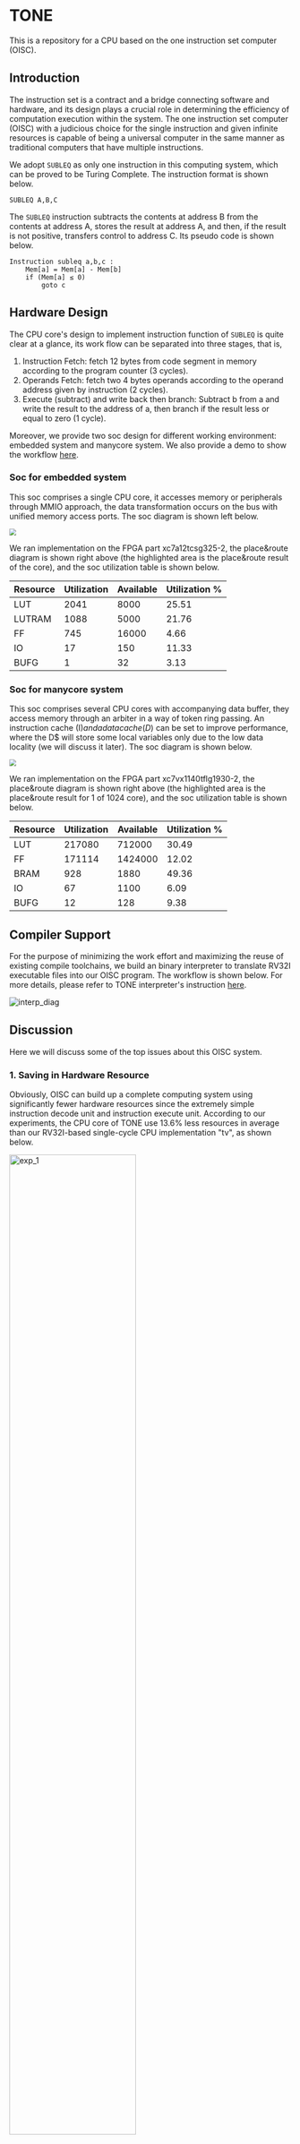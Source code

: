 # TONE

This is a repository for a CPU based on the one instruction set computer (OISC).

## Introduction

The instruction set is a contract and a bridge connecting software and hardware, and its design plays a crucial role in determining the efficiency of computation execution within the system. The one instruction set computer (OISC) with a judicious choice for the single instruction and given infinite resources is capable of being a universal computer in the same manner as traditional computers that have multiple instructions.

We adopt `SUBLEQ` as only one instruction in this computing system, which can be proved to be Turing Complete. The instruction format is shown below. 

```
SUBLEQ A,B,C
```

The `SUBLEQ` instruction subtracts the contents at address B from the contents at address A, stores the result at address A, and then, if the result is not positive, transfers control to address C. Its pseudo code is shown below.

```
Instruction subleq a,b,c :
    Mem[a] = Mem[a] - Mem[b]
    if (Mem[a] ≤ 0)
        goto c
```

## Hardware Design

The CPU core's design to implement instruction function of `SUBLEQ` is quite clear at a glance, its work flow can be separated into three stages, that is,

1. Instruction Fetch: fetch 12 bytes from code segment in memory according to the program counter (3 cycles).
2. Operands Fetch: fetch two 4 bytes operands according to the operand address given by instruction (2 cycles).
3. Execute (subtract) and write back then branch: Subtract b from a and write the result to the address of a, then branch if the result less or equal to zero (1 cycle).

Moreover, we provide two soc design for different working environment: embedded system and manycore system. We also provide a demo to show the workflow [here](./demo/README.md).

### Soc for embedded system

This soc comprises a single CPU core, it accesses memory or peripherals through MMIO approach, the data transformation occurs on the bus with unified memory access ports. The soc diagram is shown left below.

<img src="./asset/embedded.png" style="zoom:75%;" />

We ran implementation on the FPGA part xc7a12tcsg325-2, the place&route diagram is shown right above (the highlighted area is the place&route result of the core), and the soc utilization table is shown below.

| Resource | Utilization | Available | Utilization % |
| -------- | ----------- | --------- | ------------- |
| LUT      | 2041        | 8000      | 25.51         |
| LUTRAM   | 1088        | 5000      | 21.76         |
| FF       | 745         | 16000     | 4.66          |
| IO       | 17          | 150       | 11.33         |
| BUFG     | 1           | 32        | 3.13          |



### Soc for manycore system

This soc comprises several CPU cores with accompanying data buffer, they access memory through an arbiter in a way of token ring passing. An instruction cache (I$) and a data cache (D$) can be set to improve performance, where the D$ will store some local variables only due to the low data locality (we will discuss it later). The soc diagram is shown below.

<img src="./asset/manycore.png" style="zoom:75%;" />

We ran implementation on the FPGA part xc7vx1140tflg1930-2, the place&route diagram is shown right above (the highlighted area is the place&route result for 1 of 1024 core), and the soc utilization table is shown below.

| Resource | Utilization | Available | Utilization % |
| -------- | ----------- | --------- | ------------- |
| LUT      | 217080      | 712000    | 30.49         |
| FF       | 171114      | 1424000   | 12.02         |
| BRAM     | 928         | 1880      | 49.36         |
| IO       | 67          | 1100      | 6.09          |
| BUFG     | 12          | 128       | 9.38          |

## Compiler Support

For the purpose of minimizing the work effort and maximizing the reuse of existing compile toolchains, we build an binary interpreter to translate RV32I executable files into our OISC program. The workflow is shown below. For more details, please refer to TONE interpreter's instruction [here](./interpreter/README.md).

![interp_diag](./asset/interp_diag.png)

## Discussion

Here we will discuss some of the top issues about this OISC system.

### 1. Saving in Hardware Resource

Obviously, OISC can build up a complete computing system using significantly fewer hardware resources since the extremely simple instruction decode unit and instruction execute unit. According to our experiments, the CPU core of TONE use 13.6% less resources in average than our RV32I-based single-cycle CPU implementation "tv", as shown below.

<img src="./asset/exp_1.png" alt="exp_1" style="width: 67%;" />

### 2. Bloating in Code Volume

However, the reduced instruction set cannot bring reduced user program, in other words, a simple calculation requires extremely lots of operations using single instruction. According to our experiments, the user program use 10298% larger memory space than RV32I-based user program, as shown below.

<img src="./asset/exp_2.png" alt="exp_2" style="width: 67%;" />

### 3. Performance Factors

Here we discuss the key factors that affect TONE's performance.

##### Data Bandwidth

According to the core design in TONE, all six machine cycles in an instruction cycle will access memory (read in five cycles and write in one cycle). When implementing on an FPGA board with 100MHz clock frequency, the data bandwidth will be more than 3GiB/s, which means there's no enough space for frequency improvement and will meet the bottleneck of memory bandwidth.

##### Data Locality

Although each instruction in TONE carries a branch judgment, according to our interpreter's code, the probability of branch taken is less than 2%, so an appropriately sized I$ can improve performance. Moreover, separate D$ can be set in manycore system to store frequently used data, such as CSR space, GPR space, temporary variable and constant value. These content in D$ share different address space according to the map strategy of its core, so that these private content will not write back to the shared memory. Whether to establish another separate D$ remains to be studied.

##### Instruction-level Parallelism

There are sequential five memory read and one memory write transactions refer to the multi-period computing structure in TONE. The computation is arranged in the last machine cycle, which means the data forwarding could be meaningless in this structure, thus making it hard to exploit pipeline execution.

Will the multi-issue technique work in this system? Maybe, but according to our implementation of interpreter, more than half instructions have data dependency with their previous instruction, the payoff of multi-issuing could be little.

##### Data-level Parallelism

Vector manipulation is not fit this system. Although it can support long data width without changing the instruction length, the CPU core can only support subtraction operations, then a large number of intermediate results will be written to and read from memory, resulting in a linear increase in memory bandwidth burden with the data width.

##### Thread-level Parallelism

The multi-core execution approach is more suitable for this system. As we discussed before, contents in private data cache of each core need not to write back to the shared memory, which will reduce some burden of accessing memory. It is worth noticing that adopting independent addressing approach will not consume any address space while adding a new core. Memory consistency and bus protocol in this system needs further development.

## Reference

[One-instruction set computer - Wikipedia](https://en.wikipedia.org/wiki/One-instruction_set_computer)
